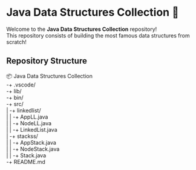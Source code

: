 ﻿# Java Data Structures Collection 🚀

Welcome to the **Java Data Structures Collection** repository!  
This repository consists of building the most famous data structures from scratch!

## Repository Structure
📦 Java Data Structures Collection  
-+ .vscode/  
-+ lib/  
-+ bin/  
-+ src/  
|   -+ linkedlist/  
|   |   -+ AppLL.java  
|   |   -+ NodeLL.java  
|   |   -+ LinkedList.java  
|   -+ stackss/  
|   |   -+ AppStack.java  
|   |   -+ NodeStack.java  
|   |   -+ Stack.java  
-+ README.md  
